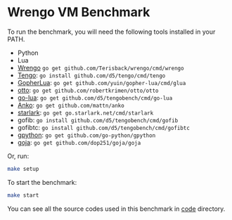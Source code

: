 # Wrengo VM Benchmark

To run the benchmark, you will need the following tools installed in your PATH.

- Python
- Lua
- [Wrengo](https://github.com/Terisback/wrengo) `go get github.com/Terisback/wrengo/cmd/wrengo`
- [Tengo](https://github.com/d5/tengo): `go install github.com/d5/tengo/cmd/tengo`
- [GopherLua](https://github.com/yuin/gopher-lua): `go get github.com/yuin/gopher-lua/cmd/glua`
- [otto](https://github.com/robertkrimen/otto): `go get github.com/robertkrimen/otto/otto`
- [go-lua](https://github.com/Shopify/go-lua): `go get github.com/d5/tengobench/cmd/go-lua`
- [Anko](https://github.com/mattn/anko): `go get github.com/mattn/anko`
- [starlark](https://github.com/google/starlark-go): `go get go.starlark.net/cmd/starlark`
- gofib: `go install github.com/d5/tengobench/cmd/gofib`
- gofibtc: `go install github.com/d5/tengobench/cmd/gofibtc`
- [gpython](https://github.com/go-python/gpython): `go get github.com/go-python/gpython`
- [goja](https://github.com/dop251/goja): `go get github.com/dop251/goja/goja`

Or, run:

```bash
make setup
```

To start the benchmark:

```bash
make start
```

You can see all the source codes used in this benchmark in [code](https://github.com/Terisback/wrengobench/tree/master/code) directory.
